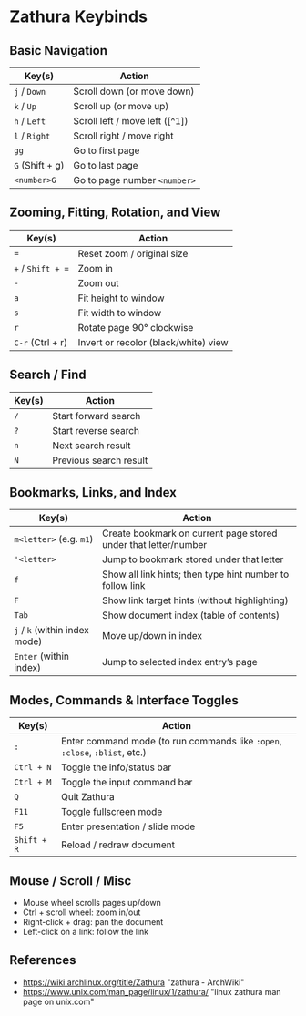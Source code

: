 # Zathura Keybinds

## Basic Navigation

| Key(s)          | Action                         |
| --------------- | ------------------------------ |
| `j` / `Down`    | Scroll down (or move down)     |
| `k` / `Up`      | Scroll up (or move up)         |
| `h` / `Left`    | Scroll left / move left ([^1]) |
| `l` / `Right`   | Scroll right / move right      |
| `gg`            | Go to first page               |
| `G` (Shift + g) | Go to last page                |
| `<number>G`     | Go to page number `<number>`   |

## Zooming, Fitting, Rotation, and View

| Key(s)            | Action                               |
| ----------------- | ------------------------------------ |
| `=`               | Reset zoom / original size           |
| `+` / `Shift + =` | Zoom in                              |
| `-`               | Zoom out                             |
| `a`               | Fit height to window                 |
| `s`               | Fit width to window                  |
| `r`               | Rotate page 90° clockwise            |
| `C-r` (Ctrl + r)  | Invert or recolor (black/white) view |

## Search / Find

| Key(s) | Action                 |
| ------ | ---------------------- |
| `/`    | Start forward search   |
| `?`    | Start reverse search   |
| `n`    | Next search result     |
| `N`    | Previous search result |

## Bookmarks, Links, and Index

| Key(s)                        | Action                                                          |
| ----------------------------- | --------------------------------------------------------------- |
| `m<letter>` (e.g. `m1`)       | Create bookmark on current page stored under that letter/number |
| `'<letter>`                   | Jump to bookmark stored under that letter                       |
| `f`                           | Show all link hints; then type hint number to follow link       |
| `F`                           | Show link target hints (without highlighting)                   |
| `Tab`                         | Show document index (table of contents)                         |
| `j` / `k` (within index mode) | Move up/down in index                                           |
| `Enter` (within index)        | Jump to selected index entry’s page                             |

## Modes, Commands & Interface Toggles

| Key(s)      | Action                                                                      |
| ----------- | --------------------------------------------------------------------------- |
| `:`         | Enter command mode (to run commands like `:open`, `:close`, `:blist`, etc.) |
| `Ctrl + N`  | Toggle the info/status bar                                                  |
| `Ctrl + M`  | Toggle the input command bar                                                |
| `Q`         | Quit Zathura                                                                |
| `F11`       | Toggle fullscreen mode                                                      |
| `F5`        | Enter presentation / slide mode                                             |
| `Shift + R` | Reload / redraw document                                                    |

## Mouse / Scroll / Misc

- Mouse wheel scrolls pages up/down
- Ctrl + scroll wheel: zoom in/out
- Right-click + drag: pan the document
- Left-click on a link: follow the link

## References

- <https://wiki.archlinux.org/title/Zathura> "zathura - ArchWiki"
- <https://www.unix.com/man_page/linux/1/zathura/> "linux zathura man page on unix.com"
